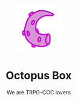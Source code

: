 <p align="center"><img height="128" src="./logo.png" width="128"></p>

<h1 align="center">Octopus Box</h1>

<p align="center">We are TRPG-COC lovers</p>
